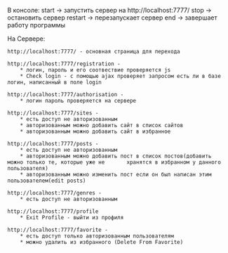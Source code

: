 В консоле:
    start -> запустить сервер на http://localhost:7777/
    stop -> остановить сервер
    restart -> перезапускает сервер
    end -> завершает работу программы

На Сервере:

    http://localhost:7777/ - основная страница для перехода 
    
    http://localhost:7777/registration -
        * логин, пароль и его соотвествие проверяется js
        * Check login - с помощью ajax проверяет запросом есть ли в базе логин, написанный в поле login
        
    http://localhost:7777/authorisation -
        * логин пароль проверяется на сервере
        
    http://localhost:7777/sites -
        * есть доступ не авторизованным
        * авторизованным можно добавить сайт в список сайтов
        * авторизованным можно добавить сайт в избранное
        
    http://localhost:7777/posts -
        * есть доступ не авторизованным
        * авторизованным можно добавить пост в список постов(добавить можно только те, которые уже не       хранятся в избранном у данного пользователя)
        * авторизованным можно изменить пост если он был написан этим пользователем(edit posts)
        
    http://localhost:7777/genres -
        * есть доступ не авторизованным
        
    http://localhost:7777/profile
        * Exit Profile - выйти из профиля
        
    http://localhost:7777/favorite -
        * есть доступ только авторизованным пользователям
        * можно удалить из избранного (Delete From Favorite)
